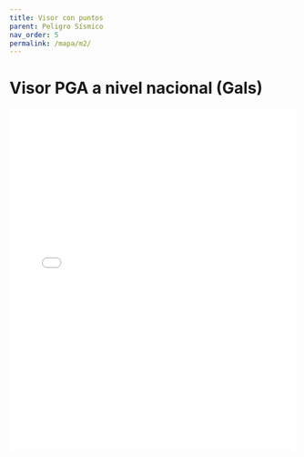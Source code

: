 ```yaml
---
title: Visor con puntos
parent: Peligro Sísmico
nav_order: 5
permalink: /mapa/m2/
---
```

# Visor PGA a nivel nacional (Gals)

<iframe src="../mapa_peru.html" width="100%" height="600" frameborder="0"></iframe>
